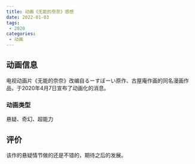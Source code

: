 ```yaml
---
title: 动画《无能的奈奈》感想
date: 2022-01-03
tags:
 - 2020
categories: 
 - 动画
---
```


## 动画信息

电视动画片《无能的奈奈》改编自るーすぼーい原作、古屋庵作画的同名漫画作品，于2020年4月7日宣布了动画化的消息。

### 动画类型
悬疑、奇幻、超能力

## 评价

该作的悬疑情节做的还是不错的，期待之后的发展。
